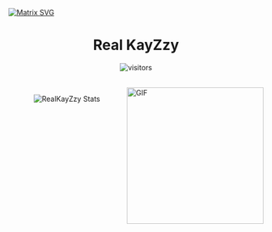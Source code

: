   [![Matrix SVG](https://raw.githubusercontent.com/rodrigograca31/rodrigograca31/master/matrix.svg)](https://www.youtube.com/watch?v=SDkAGkd4NLc) 
<p>
  <h1 align="center"><b>Real KayZzy</b></h1>
</p>

<p align="center">
    <img align="center" alt="visitors" src="https://gpvc.arturio.dev/Jerem684" />
</p>

<br>

<img align="right" height="270px" alt="GIF" src="https://i.pinimg.com/originals/e4/26/70/e426702edf874b181aced1e2fa5c6cde.gif" />


<p align='center'>
  <img align="center" src="https://github-readme-stats.vercel.app/api?username=RealKayZzyshow_icons=true&title_color=fff&icon_color=79ff97&text_color=efefef&bg_color=24292e" alt="RealKayZzy Stats">
</p>

<br>
